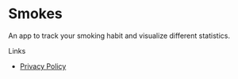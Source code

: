 # Smokes

An app to track your smoking habit and visualize different statistics.

Links
* [Privacy Policy](https://www.termsfeed.com/live/a2592040-ee51-4550-b382-6570a37702da)
